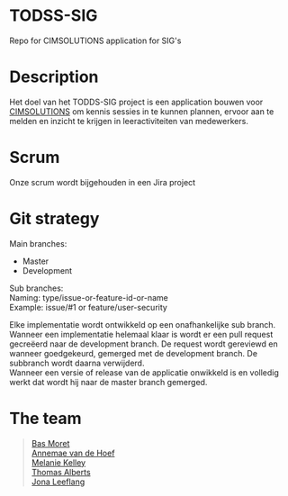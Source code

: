 # TODSS-SIG
Repo for CIMSOLUTIONS application for SIG's

# Description 
Het doel van het TODDS-SIG project is een application bouwen voor [CIMSOLUTIONS](https://www.cimsolutions.nl/) om kennis sessies in te kunnen plannen, ervoor aan te melden en inzicht te krijgen in leeractiviteiten van medewerkers. 

# Scrum
Onze scrum wordt bijgehouden in een Jira project

# Git strategy
Main branches:
* Master 
* Development

Sub branches:  
Naming: type/issue-or-feature-id-or-name  
Example: issue/#1 or feature/user-security

Elke implementatie wordt ontwikkeld op een onafhankelijke sub branch. Wanneer een implementatie helemaal klaar is wordt er een pull request gecreëerd naar de development branch. De request wordt gereviewd en wanneer goedgekeurd, gemerged met de development branch. De subbranch wordt daarna verwijderd.  
Wanneer een versie of release van de applicatie onwikkeld is en volledig werkt dat wordt hij naar de master branch gemerged.

# The team
> [Bas Moret](https://github.com/bmoret)  
> [Annemae van de Hoef](https://github.com/Annemae)  
> [Melanie Kelley](https://github.com/2m201)  
> [Thomas Alberts](https://github.com/Hvitson)  
> [Jona Leeflang](https://github.com/ChromaChroma) 
